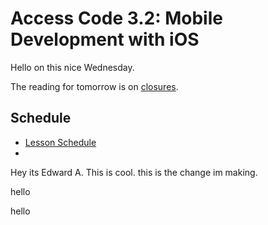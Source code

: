 # Access Code 3.2: Mobile Development with iOS

Hello on this nice Wednesday.

The reading for tomorrow is on [closures](/lessons/closures-two).

## Schedule

- [Lesson Schedule](schedule.md)
- 
Hey its Edward A. This is cool.
this is the change im making.

hello

hello
